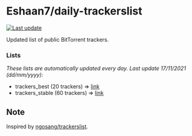 
# Eshaan7/daily-trackerslist 

[![Last update](https://img.shields.io/badge/Last%20update-17/11/2021-blue.svg)](#)

Updated list of public BitTorrent trackers.

### Lists
*These lists are automatically updated every day. Last update 17/11/2021 (_dd/mm/yyyy_):*

* trackers_best (20 trackers) => [link](https://raw.githubusercontent.com/eshaan7/daily-trackerslist/master/trackers_best.txt)
* trackers_stable (60 trackers) => [link](https://raw.githubusercontent.com/eshaan7/daily-trackerslist/master/trackers_stable.txt)

## Note

Inspired by [ngosang/trackerslist](https://github.com/ngosang/trackerslist).
